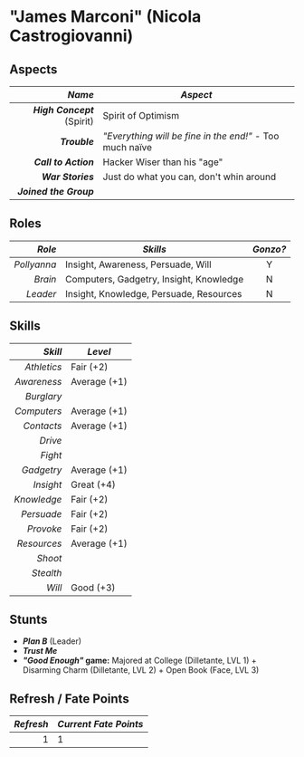 # "James Marconi" (Nicola Castrogiovanni)

## Aspects

| ___Name___                     | ___Aspect___                                             |
|-------------------------------:|----------------------------------------------------------|
| ___High Concept___ (Spirit)    | Spirit of Optimism                                       |
| ___Trouble___                  | _"Everything will be fine in the end!"_ - Too much naïve |
| ___Call to Action___           | Hacker Wiser than his "age"                              |
| ___War Stories___              | Just do what you can, don't whin around                  |
| ___Joined the Group___         |                                                          |

## Roles

| ___Role___  | ___Skills___                            | ___Gonzo?___ |
|------------:|-----------------------------------------|:------------:|
| _Pollyanna_ | Insight, Awareness, Persuade, Will      |         Y    | 
| _Brain_     | Computers, Gadgetry, Insight, Knowledge |         N    | 
| _Leader_    | Insight, Knowledge, Persuade, Resources |         N    | 

## Skills

| ___Skill___ | ___Level___ |
|------------:|-------------|
| _Athletics_ | Fair (+2)   |
| _Awareness_ | Average (+1)|
| _Burglary_  |             |
| _Computers_ | Average (+1)|
| _Contacts_  | Average (+1)|
| _Drive_     |             |
| _Fight_     |             | 
| _Gadgetry_  | Average (+1)|
| _Insight_   | Great (+4)  |
| _Knowledge_ | Fair (+2)   |
| _Persuade_  | Fair (+2)   |
| _Provoke_   | Fair (+2)   |
| _Resources_ | Average (+1)|
| _Shoot_     |             |
| _Stealth_   |             | 
| _Will_      | Good (+3)   |

## Stunts

+ ___Plan B___ (Leader)
+ ___Trust Me___
+ ___"Good Enough"_ game:__ Majored at College (Dilletante, LVL 1) + Disarming Charm (Dilletante, LVL 2) + Open Book (Face, LVL 3)

## Refresh / Fate Points

| ___Refresh___ | ___Current Fate Points___ |
|--------------:|--------------------------|
| 1 | 1 |
